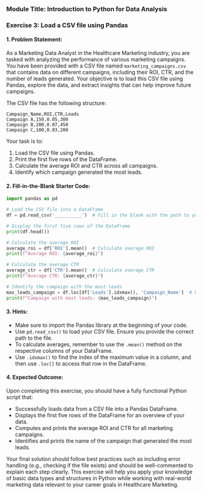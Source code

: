 ### Module Title: Introduction to Python for Data Analysis ###

### Exercise 3: Load a CSV file using Pandas ###

#### 1. Problem Statement:
As a Marketing Data Analyst in the Healthcare Marketing industry, you are tasked with analyzing the performance of various marketing campaigns. You have been provided with a CSV file named `marketing_campaigns.csv` that contains data on different campaigns, including their ROI, CTR, and the number of leads generated. Your objective is to load this CSV file using Pandas, explore the data, and extract insights that can help improve future campaigns.

The CSV file has the following structure:
```
Campaign_Name,ROI,CTR,Leads
Campaign A,150,0.05,300
Campaign B,200,0.07,450
Campaign C,100,0.03,200
```

Your task is to:
1. Load the CSV file using Pandas.
2. Print the first five rows of the DataFrame.
3. Calculate the average ROI and CTR across all campaigns.
4. Identify which campaign generated the most leads.

#### 2. Fill-in-the-Blank Starter Code:
```python
import pandas as pd

# Load the CSV file into a DataFrame
df = pd.read_csv('__________')  # Fill in the blank with the path to your CSV file

# Display the first five rows of the DataFrame
print(df.head())

# Calculate the average ROI
average_roi = df['ROI'].mean()  # Calculate average ROI
print(f"Average ROI: {average_roi}")

# Calculate the average CTR
average_ctr = df['CTR'].mean()  # Calculate average CTR
print(f"Average CTR: {average_ctr}")

# Identify the campaign with the most leads
max_leads_campaign = df.loc[df['Leads'].idxmax(), 'Campaign_Name']  # Find campaign with max leads
print(f"Campaign with most leads: {max_leads_campaign}")
```

#### 3. Hints:
- Make sure to import the Pandas library at the beginning of your code.
- Use `pd.read_csv()` to load your CSV file. Ensure you provide the correct path to the file.
- To calculate averages, remember to use the `.mean()` method on the respective columns of your DataFrame.
- Use `.idxmax()` to find the index of the maximum value in a column, and then use `.loc[]` to access that row in the DataFrame.

#### 4. Expected Outcome:
Upon completing this exercise, you should have a fully functional Python script that:
- Successfully loads data from a CSV file into a Pandas DataFrame.
- Displays the first five rows of the DataFrame for an overview of your data.
- Computes and prints the average ROI and CTR for all marketing campaigns.
- Identifies and prints the name of the campaign that generated the most leads.

Your final solution should follow best practices such as including error handling (e.g., checking if the file exists) and should be well-commented to explain each step clearly. This exercise will help you apply your knowledge of basic data types and structures in Python while working with real-world marketing data relevant to your career goals in Healthcare Marketing.
